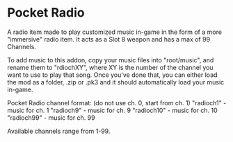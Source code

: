 # Pocket Radio

A radio item made to play customized music in-game in the form of a more "immersive" radio item. It acts as a Slot 8 weapon and has a max of 99 Channels.

To add music to this addon, copy your music files into "root/music", and rename them to "rdiochXY", where XY is the number of the channel you  want to use to play that song.
Once you've done that, you can either load the mod as a folder, .zip or .pk3 and it should automatically load your music in-game.

Pocket Radio channel format:
(do not use ch. 0, start from ch. 1)
"radioch1"  -  music for ch. 1
"radioch9"  -  music for ch. 9
"radioch10" -  music for ch. 10
"radioch99" -  music for ch. 99

Available channels range from 1-99.
